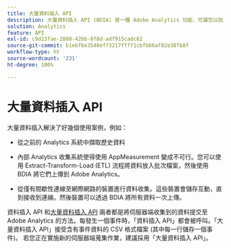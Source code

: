 ```yaml
---
title: 大量資料插入 API
description: 大量資料插入 API (BDIA) 是一種 Adob​​e Analytics 功能，可讓您以批次檔案的方式上傳伺服器呼叫資料，而不需使用 AppMeasurement 等用戶端資料庫。這些批次檔案中的伺服器呼叫可以是目前 (即時) 資料或是歷史資料。這是 Adob​​e Analytics API 先前版本中資料插入 API 可擴充性更高的後續產品。
solution: Analytics
feature: API
exl-id: c9d23fae-2800-42bb-8f8d-adf915cadc62
source-git-commit: b1ebf6e3548ef73217ffff1cbfb66af82e38fb8f
workflow-type: ht
source-wordcount: '231'
ht-degree: 100%

---
```


# 大量資料插入 API

大量資料插入解決了好幾個使用案例，例如：

* 從之前的 Analytics 系統中擷取歷史資料

* 內部 Analytics 收集系統使得使用 AppMeasurement 變成不可行。您可以使用 Extract-Transform-Load (ETL) 流程將資料放入批次檔案，然後使用 BDIA 將它們上傳到 Adob&#x200B;&#x200B;e Analytics。

* 從僅有間歇性連線至網際網路的裝置進行資料收集。這些裝置會儲存互動，直到接收到連線。然後裝置可以透過 BDIA 將所有資料一次上傳。

資料插入 API 和[大量資料插入 API](https://www.adobe.io/apis/experiencecloud/analytics/docs.html#!AdobeDocs/analytics-2.0-apis/master/bdia.md) 兩者都是將伺服器端收集到的資料提交至 Adobe Analytics 的方法。每發生一個事件時，「資料插入 API」都會被呼叫。「大量資料插入 API」接受含有事件資料的 CSV 格式檔案 (其中每一行儲存一個事件)。 若您正在實施新的伺服器端蒐集作業，建議採用「大量資料插入 API」。
